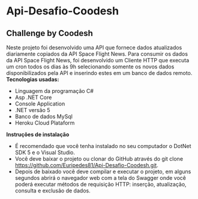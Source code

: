 # Api-Desafio-Coodesh
## Challenge by Coodesh
Neste projeto foi desenvolvido uma API que fornece dados atualizados diariamente copiados da API Space Flight News. Para consumir os dados da API Space Flight News, foi desenvolvido um Cliente HTTP que executa um cron todos os dias às 9h selecionando somente os novos dados disponibilizados pela API e inserindo estes em um banco de dados remoto.  
**Tecnologias usadas:**
*	Linguagem da programação C#
*	Asp .NET Core
*	Console Application
*	.NET versão 5
*	Banco de dados MySql
*	Heroku Cloud Plataform
       
**Instruções de instalação**
*	É recomendado que você tenha instalado no seu computador o DotNet SDK 5 e o Visual Studio.
*	Você deve baixar o projeto ou clonar do GitHub através do git clone https://github.com/Euripedes81/Api-Desafio-Coodesh.git.
*	Depois de baixado você deve compilar e executar o projeto, em alguns segundos abrirá o navegador web com a tela do Swagger onde você poderá executar métodos de requisição HTTP: inserção, atualização, consulta e exclusão de dados.











